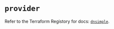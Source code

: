 # `provider`

Refer to the Terraform Registory for docs: [`dnsimple`](https://registry.terraform.io/providers/dnsimple/dnsimple/1.1.2/docs).
